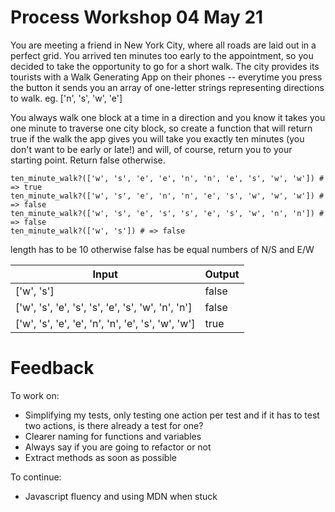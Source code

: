 # Process Workshop 04 May 21

You are meeting a friend in New York City, where all roads are laid out in a perfect grid. You arrived ten minutes too early to the appointment, so you decided to take the opportunity to go for a short walk.
The city provides its tourists with a Walk Generating App on their phones -- everytime you press the button it sends you an array of one-letter strings representing directions to walk. eg. ['n', 's', 'w', 'e']

You always walk one block at a time in a direction and you know it takes you one minute to traverse one city block, so create a function that will return true if the walk the app gives you will take you exactly ten minutes (you don't want to be early or late!) and will, of course, return you to your starting point. Return false otherwise.

```
ten_minute_walk?(['w', 's', 'e', 'e', 'n', 'n', 'e', 's', 'w', 'w']) # => true
ten_minute_walk?(['w', 's', 'e', 'n', 'n', 'e', 's', 'w', 'w', 'w']) # => false
ten_minute_walk?(['w', 's', 'e', 's', 's', 'e', 's', 'w', 'n', 'n']) # => false
ten_minute_walk?(['w', 's']) # => false
```

length has to be 10 otherwise false
has be equal numbers of N/S and E/W

| Input                                              | Output |
| -------------------------------------------------- | ------ |
| ['w', 's']                                         | false  |
| ['w', 's', 'e', 's', 's', 'e', 's', 'w', 'n', 'n'] | false  |
| ['w', 's', 'e', 'e', 'n', 'n', 'e', 's', 'w', 'w'] | true   |

# Feedback

To work on:

- Simplifying my tests, only testing one action per test and if it has to test two actions, is there already a test for one?
- Clearer naming for functions and variables
- Always say if you are going to refactor or not
- Extract methods as soon as possible

To continue:

- Javascript fluency and using MDN when stuck
